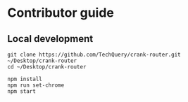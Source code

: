 # Contributor guide

## Local development

```shell
git clone https://github.com/TechQuery/crank-router.git ~/Desktop/crank-router
cd ~/Desktop/crank-router

npm install
npm run set-chrome
npm start
```

